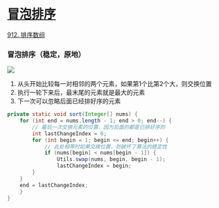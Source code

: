 # [冒泡排序](https://github.com/imtsingyun/LeetCode/issues/42)

[912. 排序数组](https://leetcode.cn/problems/sort-an-array/)

### 冒泡排序（稳定，原地）

![](https://www.runoob.com/wp-content/uploads/2019/03/bubbleSort.gif)

1. 从头开始比较每一对相邻的两个元素，如果第1个比第2个大，则交换位置
2. 执行一轮下来后，最末尾的元素就是最大的元素
3. 下一次可以忽略后面已经排好序的元素

```java
private static void sort(Integer[] nums) {
    for (int end = nums.length - 1; end > 0; end--) {
        // 最后一次交换元素的位置，因为后面的都是已排好序的
        int lastChangeIndex = 0;
        for (int begin = 1; begin <= end; begin++) {
            // 此处相等时如果交换位置，则破坏了算法的稳定性
            if (nums[begin] < nums[begin - 1]) {
                Utils.swap(nums, begin, begin - 1);
                lastChangeIndex = begin;
	    }
	}
	end = lastChangeIndex;
    }
}
```